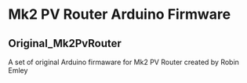# Mk2 PV Router Arduino Firmware

## Original_Mk2PvRouter
A set of original Arduino firmaware for Mk2 PV Router created by Robin Emley

